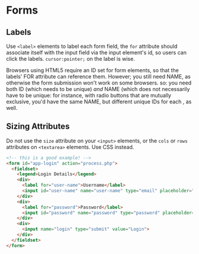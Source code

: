 # Forms

## Labels

Use `<label>` elements to label each form field, the `for` attribute should associate itself with the input field via the input element's id, so users can click the labels. `cursor:pointer;` on the label is wise.

Browsers using HTML5 require an ID set for form elements, so that the labels' FOR attribute can reference them. However; you still need NAME, as otherwise the form submission won't work on some browsers. so: you need both ID (which needs to be unique) *and* NAME (which does not necessarily have to be unique: for instance, with radio buttons that are mutually exclusive, you'd have the same NAME, but different unique IDs for each , as well.


## Sizing Attributes

Do not use the `size` attribute on your `<input>` elements, or the `cols` or `rows` attributes on `<textarea>` elements. Use CSS instead.

```html
<!-- this is a good example! -->
<form id="app-login" action="process.php">
  <fieldset>
    <legend>Login Details</legend>
    <div>
      <label for="user-name">Username</label>
      <input id="user-name" name="user-name" type="email" placeholder="Your username is your email address" required autofocus>
    </div>
    <div>
      <label for="password">Password</label>
      <input id="password" name="password" type="password" placeholder="6 digits, a combination of numbers and letters" required>
    </div>
    <div>
      <input name="login" type="submit" value="Login">
    </div>
  </fieldset>
</form>
```
